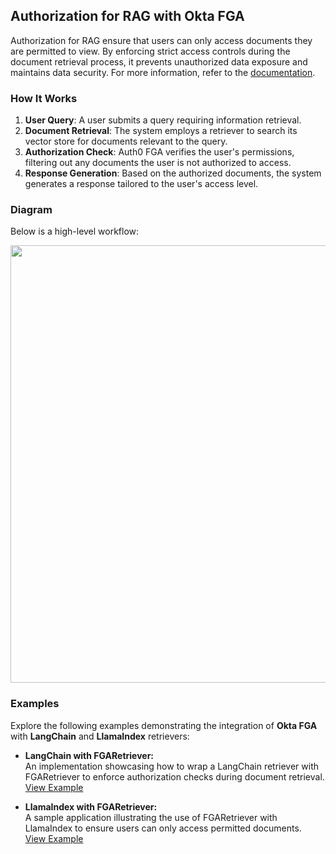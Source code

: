 ## Authorization for RAG with Okta FGA

Authorization for RAG ensure that users can only access documents they are permitted to view. By enforcing strict access controls during the document retrieval process, it prevents unauthorized data exposure and maintains data security. For more information, refer to the [documentation](https://demo.auth0.ai/docs/authorization-for-rag).

### How It Works

1. **User Query**: A user submits a query requiring information retrieval.
2. **Document Retrieval**: The system employs a retriever to search its vector store for documents relevant to the query.
3. **Authorization Check**: Auth0 FGA verifies the user's permissions, filtering out any documents the user is not authorized to access.
4. **Response Generation**: Based on the authorized documents, the system generates a response tailored to the user's access level.

### Diagram

Below is a high-level workflow:

<p align="center">
    <img style="margin-left: auto; margin-right: auto;" height="700px" src="https://images.ctfassets.net/23aumh6u8s0i/76DegvQtjEx5jNDcqvy1VD/462977639c07dd1d92e82783d66aac7e/rag-with-fga-flow.png" />
<p>

### Examples

Explore the following examples demonstrating the integration of **Okta FGA** with **LangChain** and **LlamaIndex** retrievers:

- **LangChain with FGARetriever:**  
   An implementation showcasing how to wrap a LangChain retriever with FGARetriever to enforce authorization checks during document retrieval.  
   [View Example](/examples/langchain/retrievers-with-fga/)

- **LlamaIndex with FGARetriever:**  
   A sample application illustrating the use of FGARetriever with LlamaIndex to ensure users can only access permitted documents.  
   [View Example](/examples/llamaindex/retrievers-with-fga/)
